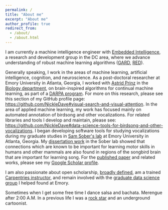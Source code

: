 ```yaml
---
permalink: /
title: "About me"
excerpt: "About me"
author_profile: true
redirect_from:
  - /about/
  - /about.html
---
```


I am currently a machine intelligence engineer with
[Embedded Intelligence](https://www.linkedin.com/company/embedintel/),
a research and development group in the DC area,
where we advance understanding of robust machine learning algorithms
([GARD](https://www.darpa.mil/program/guaranteeing-ai-robustness-against-deception),
[RED](https://beta.sam.gov/opp/258cc833c18749de87aba9c129ee2205/view)).

Generally speaking, I work in the areas of
machine learning, artificial intelligence, cognition, and neuroscience.
As a post-doctoral researcher at Emory University in Atlanta, Georgia,
I worked with [Astrid Prinz](http://www.biology.emory.edu/research/Prinz/index.html)
in the [Biology department](http://www.biology.emory.edu/),
on brain-inspired algorithms for continual machine learning,
as part of a [DARPA program](https://www.darpa.mil/news-events/2017-03-16).
For more on this research, please see this section of my GitHub profile page:
<https://github.com/NickleDave#visual-search-and-visual-attention>.
In the area of applied machine learning,
my work has focused mainly on automated annotation of
birdsong and other vocalizations.
For related libraries and tools I develop and maintain,
please see:
<https://github.com/NickleDave#data-science-tools-for-birdsong-and-other-vocalizations>.
I began developing software tools for studying vocalizations during my graduate studies in
[Sam Sober's lab](http://www.biology.emory.edu/research/Sober/Home.html)
at Emory University in Atlanta, Georgia.
My [dissertation work](https://open.library.emory.edu/publications/emory%3Atrghv/)
in the Sober lab showed that connections which
are known to be important for learning motor skills in humans and other
mammals are also found in regions of the songbird brain
that are important for learning song.
For the [published paper](https://onlinelibrary.wiley.com/doi/abs/10.1002/cne.24428)
and related works, please see my
[Google Scholar profile](https://scholar.google.com/citations?user=rs2xJh4AAAAJ&hl=en).

I am also passionate about open scholarship,
[broadly defined](https://thepsychologist.bps.org.uk/volume-33/november-2020/bropenscience-broken-science),
am a trained [Carpentries instructor](https://carpentries.org/become-instructor/),
and remain involved with the
[graduate data science group](https://data-science-for-scientists-atl.github.io/)
I helped found at Emory.

Sometimes when I get some free time I dance salsa and bachata.
Merengue after 2:00 A.M.
In a previous life I was a
[rock star](https://nickblueandtheheavysighs.bandcamp.com/releases)
and an underground cartoonist.
